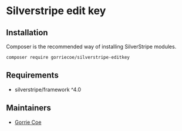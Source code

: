 # Silverstripe edit key


## Installation
Composer is the recommended way of installing SilverStripe modules.
```
composer require gorriecoe/silverstripe-editkey
```

## Requirements

- silverstripe/framework ^4.0

## Maintainers

- [Gorrie Coe](https://github.com/gorriecoe)
